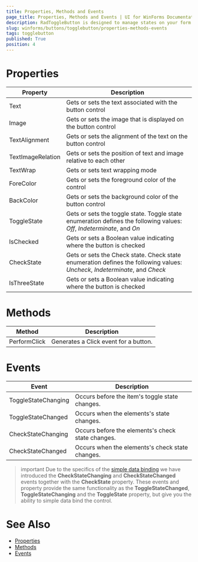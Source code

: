 ```yaml
---
title: Properties, Methods and Events
page_title: Properties, Methods and Events | UI for WinForms Documentation
description: RadToggleButton is designed to manage states on your form. It shares many features with the RadCheckBox, but provides a different visual effect than the standard check mark. 
slug: winforms/buttons/togglebutton/properties-methods-events
tags: togglebutton
published: True
position: 4 
---
```


# Properties

|Property|Description|
|----|----|
|Text|Gets or sets the text associated with the button control|
|Image|Gets or sets the image that is displayed on the button control|
|TextAlignment|Gets or sets the alignment of the text on the button control|
|TextImageRelation|Gets or sets the position of text and image relative to each other|
|TextWrap|Gets or sets text wrapping mode|
|ForeColor|Gets or sets the foreground color of the control|
|BackColor|Gets or sets the background color of the button control|
|ToggleState|Gets or sets the toggle state. Toggle state enumeration defines the following values: *Off*, *Indeterminate*, and *On*|
|IsChecked|Gets or sets a Boolean value indicating where the button is checked|
|CheckState|Gets or sets the Check state. Check state enumeration defines the following values: *Uncheck*, *Indeterminate*, and *Check*|
|IsThreeState|Gets or sets a Boolean value indicating where the button is checked|

# Methods

|Method|Description|
|----|----|
|PerformClick|Generates a Click event for a button.|

# Events

|Event|Description|
|----|----|
|ToggleStateChanging|Occurs before the item's toggle state changes.|
|ToggleStateChanged|Occurs when the elements's state changes.|
|CheckStateChanging|Occurs before the elements's check state changes.|
|CheckStateChanged|Occurs when the elements's check state changes.|

>important Due to the specifics of the [simple data binding](http://msdn.microsoft.com/en-us/library/system.windows.forms.binding(v=vs.110).aspx) we have introduced the __CheckStateChanging__ and __CheckStateChanged__ events together with the __CheckState__ property. These events and property provide the same functionality as the __ToggleStateChanged__, __ToggleStateChanging__ and the __ToggleState__ property, but give you the ability to simple data bind the control.
>

# See Also 
* [Properties](https://docs.telerik.com/devtools/winforms/api/telerik.wincontrols.ui.radtogglebutton.html#properties)
* [Methods](https://docs.telerik.com/devtools/winforms/api/telerik.wincontrols.ui.radtogglebutton.html#methods)
* [Events](https://docs.telerik.com/devtools/winforms/api/telerik.wincontrols.ui.radtogglebutton.html#events)